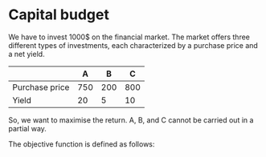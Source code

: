 # Capital budget

We have to invest 1000$ on the financial market. The market offers three different types of investments,
each characterized by a purchase price and a net yield. 

|                | A   | B   | C   |
|----------------|-----|-----|-----|
| Purchase price | 750 | 200 | 800 |
| Yield          | 20  | 5   | 10  |

So, we want to maximise the return. A, B, and C cannot be carried out in a partial 
way. 

The objective function is defined as follows: